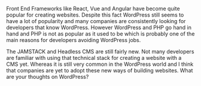 Front End Frameworks like React, Vue and Angular have become quite popular for creating websites. Despite this fact WordPress still seems to have a lot of popularity and many companies are consistently looking for developers that know WordPress. However WordPress and PHP go hand in hand and PHP is not as popular as it used to be which is probably one of the main reasons for developers avoiding WordPress jobs.

The JAMSTACK and Headless CMS are still fairly new. Not many developers are familiar with using that technical stack for creating a website with a CMS yet. Whereas it is still very common in the WordPress world and I think that companies are yet to adopt these new ways of building websites. What are your thoughts on WordPress?
